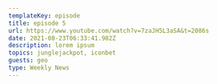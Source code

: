 ```yaml
---
templateKey: episode
title: episode 5
url: https://www.youtube.com/watch?v=7zaJH5L3aSA&t=2086s
date: 2021-08-23T06:33:41.982Z
description: lorem ipsum
topics: junglejackpot, iconbet
guests: geo
type: Weekly News
---
```

